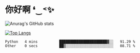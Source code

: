 # 你好啊 ❛‿˂✨

![Anurag's GitHub stats](https://github-readme-stats.vercel.app/api?username=ZombieFly&count_private=true&show_icons=true)

[![Top Langs](https://github-readme-stats.vercel.app/api/top-langs/?username=ZombieFly&layout=compact&count_private=true&hide=Ruby,makefile)](https://github.com/anuraghazra/github-readme-stats)

<!--START_SECTION:waka-->

```text
Python   4 mins          ██████████████████████▓░░   91.29 %
Other    0 secs          ██▒░░░░░░░░░░░░░░░░░░░░░░   08.71 %
```

<!--END_SECTION:waka-->
